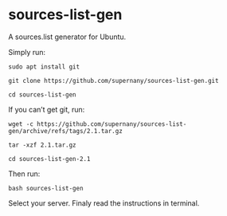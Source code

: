 # sources-list-gen

A sources.list generator for Ubuntu.

Simply run:
```
sudo apt install git
```
```
git clone https://github.com/supernany/sources-list-gen.git
```
```
cd sources-list-gen
```
If you can’t get git, run:
```
wget -c https://github.com/supernany/sources-list-gen/archive/refs/tags/2.1.tar.gz
```
```
tar -xzf 2.1.tar.gz
```
```
cd sources-list-gen-2.1
```
Then run:
```
bash sources-list-gen
```
Select your server.
Finaly read the instructions in terminal.
